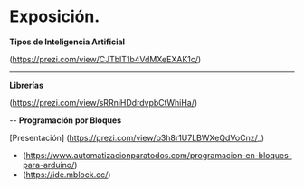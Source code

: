 # Exposición.

**Tipos de Inteligencia Artificial**

(https://prezi.com/view/CJTblT1b4VdMXeEXAK1c/)

---

**Librerías**

(https://prezi.com/view/sRRniHDdrdvpbCtWhiHa/)

--
**Programación por Bloques**

[Presentación] (https://prezi.com/view/o3h8r1U7LBWXeQdVoCnz/_)
- (https://www.automatizacionparatodos.com/programacion-en-bloques-para-arduino/)
- (https://ide.mblock.cc/)
